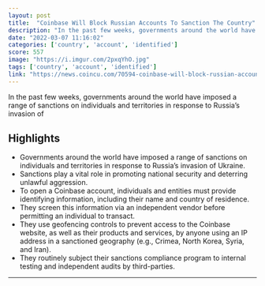 ```yaml
---
layout: post
title:  "Coinbase Will Block Russian Accounts To Sanction The Country"
description: "In the past few weeks, governments around the world have imposed a range of sanctions on individuals and territories in response to Russia’s invasion of"
date: "2022-03-07 11:16:02"
categories: ['country', 'account', 'identified']
score: 557
image: "https://i.imgur.com/2pxqYhO.jpg"
tags: ['country', 'account', 'identified']
link: "https://news.coincu.com/70594-coinbase-will-block-russian-accounts/"
---
```


In the past few weeks, governments around the world have imposed a range of sanctions on individuals and territories in response to Russia’s invasion of

## Highlights

- Governments around the world have imposed a range of sanctions on individuals and territories in response to Russia’s invasion of Ukraine.
- Sanctions play a vital role in promoting national security and deterring unlawful aggression.
- To open a Coinbase account, individuals and entities must provide identifying information, including their name and country of residence.
- They screen this information via an independent vendor before permitting an individual to transact.
- They use geofencing controls to prevent access to the Coinbase website, as well as their products and services, by anyone using an IP address in a sanctioned geography (e.g., Crimea, North Korea, Syria, and Iran).
- They routinely subject their sanctions compliance program to internal testing and independent audits by third-parties.

---
